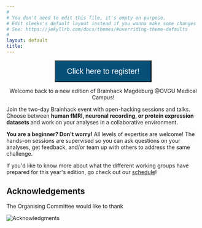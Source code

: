 ```yaml
---
#
# You don't need to edit this file, it's empty on purpose.
# Edit sleeks's default layout instead if you wanna make some changes
# See: https://jekyllrb.com/docs/themes/#overriding-theme-defaults
#
layout: default
title:
---
```


<p style="text-align: center;">
  <a href="https://forms.gle/WWRWrJzwvbvpBnaUA">
    <button type="button" style="background-color: #065078; color: white; padding: 15px 30px; font-size: 20px;">Click here to register!</button>
  </a>
</p>

<p style="text-align: center;"> Welcome back to a new edition of Brainhack Magdeburg @OVGU Medical Campus!</p>

<p> Join the two-day Brainhack event with open-hacking sessions and talks. Choose between <strong> human fMRI, neuronal recording, or protein expression datasets </strong> and work on your analyses in a collaborative environment.</p>

<p> <strong> You are a beginner? Don't worry!</strong> All levels of expertise are welcome! The hands-on sessions are supervised so you can ask questions on your analyses, get feedback, and/or team up with others to address the same challenge.</p>

If you'd like to know more about what the different working groups have prepared for this year's edition, go check out our [schedule](https://brainhackmagdeburg.github.io/schedule/)!



## Acknowledgements

The Organising Committee would like to thank 

![Acknowledgments](https://github.com/brainhackmagdeburg/brainhackmagdeburg.github.io/assets/159427588/025eef8b-6521-4197-a115-59854a770990)

